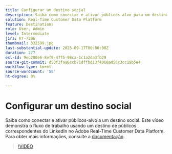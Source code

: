 ```yaml
---
title: Configurar um destino social
description: Saiba como conectar e ativar públicos-alvo para um destino social no Adobe Real-Time CDP.
solution: Real-Time Customer Data Platform
feature: Destinations
role: User, Admin
level: Intermediate
jira: KT-7206
thumbnail: 332599.jpg
last-substantial-update: 2025-09-17T00:00:00Z
duration: 277
exl-id: 9ec200e6-8ef9-47f5-98ca-1c1a2da3fb29
source-git-commit: d53f3faa6ccb71dffbd13f4060ad56c3cc19b5e4
workflow-type: tm+mt
source-wordcount: '58'
ht-degree: 0%

---
```


# Configurar um destino social

Saiba como conectar e ativar públicos-alvo a um destino social. Este vídeo demonstra o fluxo de trabalho usando um destino de públicos correspondentes do LinkedIn no Adobe Real-Time Customer Data Platform.  Para obter mais informações, consulte a [documentação](https://experienceleague.adobe.com/en/docs/experience-platform/destinations/catalog/social/overview).

>[!VIDEO](https://video.tv.adobe.com/v/332599/?learn=on&enablevpops)

